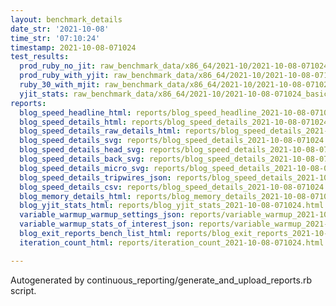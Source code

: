 ```yaml
---
layout: benchmark_details
date_str: '2021-10-08'
time_str: '07:10:24'
timestamp: 2021-10-08-071024
test_results:
  prod_ruby_no_jit: raw_benchmark_data/x86_64/2021-10/2021-10-08-071024_basic_benchmark_prod_ruby_no_jit.json
  prod_ruby_with_yjit: raw_benchmark_data/x86_64/2021-10/2021-10-08-071024_basic_benchmark_prod_ruby_with_yjit.json
  ruby_30_with_mjit: raw_benchmark_data/x86_64/2021-10/2021-10-08-071024_basic_benchmark_ruby_30_with_mjit.json
  yjit_stats: raw_benchmark_data/x86_64/2021-10/2021-10-08-071024_basic_benchmark_yjit_stats.json
reports:
  blog_speed_headline_html: reports/blog_speed_headline_2021-10-08-071024.html
  blog_speed_details_html: reports/blog_speed_details_2021-10-08-071024.html
  blog_speed_details_raw_details_html: reports/blog_speed_details_2021-10-08-071024.raw_details.html
  blog_speed_details_svg: reports/blog_speed_details_2021-10-08-071024.svg
  blog_speed_details_head_svg: reports/blog_speed_details_2021-10-08-071024.head.svg
  blog_speed_details_back_svg: reports/blog_speed_details_2021-10-08-071024.back.svg
  blog_speed_details_micro_svg: reports/blog_speed_details_2021-10-08-071024.micro.svg
  blog_speed_details_tripwires_json: reports/blog_speed_details_2021-10-08-071024.tripwires.json
  blog_speed_details_csv: reports/blog_speed_details_2021-10-08-071024.csv
  blog_memory_details_html: reports/blog_memory_details_2021-10-08-071024.html
  blog_yjit_stats_html: reports/blog_yjit_stats_2021-10-08-071024.html
  variable_warmup_warmup_settings_json: reports/variable_warmup_2021-10-08-071024.warmup_settings.json
  variable_warmup_stats_of_interest_json: reports/variable_warmup_2021-10-08-071024.stats_of_interest.json
  blog_exit_reports_bench_list_html: reports/blog_exit_reports_2021-10-08-071024.bench_list.html
  iteration_count_html: reports/iteration_count_2021-10-08-071024.html

---
```

Autogenerated by continuous_reporting/generate_and_upload_reports.rb script.
